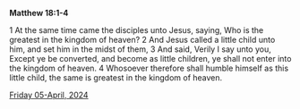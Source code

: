 **Matthew 18:1-4**

1 At the same time came the disciples unto Jesus, saying, Who is the greatest in the kingdom of heaven? 2 And Jesus called a little child unto him, and set him in the midst of them, 3 And said, Verily I say unto you, Except ye be converted, and become as little children, ye shall not enter into the kingdom of heaven. 4 Whosoever therefore shall humble himself as this little child, the same is greatest in the kingdom of heaven.

[Friday 05-April, 2024](https://getbible.net/kjv/Matthew/18/1-4)
